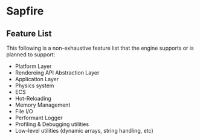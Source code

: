 # Sapfire

## Feature List
This following is a non-exhaustive feature list that the engine supports or is planned to support:
- Platform Layer
- Rendereing API Abstraction Layer
- Application Layer
- Physics system
- ECS
- Hot-Reloading
- Memory Management
- File I/O
- Performant Logger
- Profiling & Debugging utilities
- Low-level utilities (dynamic arrays, string handling, etc)
